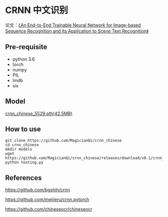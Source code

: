 # CRNN 中文识别

论文：[《An End-to-End Trainable Neural Network for Image-based Sequence
Recognition and Its Application to Scene Text Recognition》](https://arxiv.org/abs/1507.05717 "With a Title")

## Pre-requisite

* python 3.6
* torch
* numpy
* PIL
* lmdb
* six

## Model

[crnn_chinese_5529.pth(42.5MB)](https://github.com/MagicianQi/crnn_chinese/releases/download/v0.1/crnn_chinese_5529.pth )

## How to use

    git clone https://github.com/MagicianQi/crnn_chinese
    cd crnn_chinese
    mkdir models
    wget https://github.com/MagicianQi/crnn_chinese/releases/download/v0.1/crnn_chinese_5529.pth
    python testing.py
    
## References

<https://github.com/bgshih/crnn>

<https://github.com/meijieru/crnn.pytorch>

<https://github.com/chineseocr/chineseocr>
